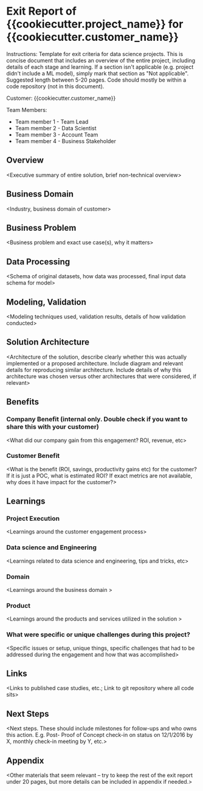 # Exit Report of {{cookiecutter.project_name}} for {{cookiecutter.customer_name}}

Instructions: Template for exit criteria for data science projects. This is concise document that includes an overview of the entire project, including details of each stage and learning. If a section isn't applicable (e.g. project didn't include a ML model), simply mark that section as "Not applicable". Suggested length between 5-20 pages. Code should mostly be within a code repository (not in this document).

Customer: {{cookiecutter.customer_name}}

Team Members:

* Team member 1 - Team Lead
* Team member 2 - Data Scientist
* Team member 3 - Account Team
* Team member 4 - Business Stakeholder

## Overview

<Executive summary of entire solution, brief non-technical overview\>

## Business Domain

<Industry, business domain of customer\>

## Business Problem

<Business problem and exact use case(s), why it matters\>

## Data Processing

<Schema of original datasets, how data was processed, final input data schema for model\>

## Modeling, Validation

<Modeling techniques used, validation results, details of how validation conducted\>

## Solution Architecture

<Architecture of the solution, describe clearly whether this was actually implemented or a proposed architecture. Include diagram and relevant details for reproducing similar architecture. Include details of why this architecture was chosen versus other architectures that were considered, if relevant\>

## Benefits

### Company Benefit (internal only. Double check if you want to share this with your customer)

<What did our company gain from this engagement? ROI, revenue, etc\>

### Customer Benefit

<What is the benefit (ROI, savings, productivity gains etc) for the customer? If it is just a POC, what is estimated ROI? If exact metrics are not available, why does it have impact for the customer?\>

## Learnings

### Project Execution

<Learnings around the customer engagement process\>

### Data science and Engineering

<Learnings related to data science and engineering, tips and tricks, etc\>

### Domain

<Learnings around the business domain \>

### Product

<Learnings around the products and services utilized in the solution \>

### What were specific or unique challenges during this project?

<Specific issues or setup, unique things, specific challenges that had to be addressed during the engagement and how that was accomplished\>

## Links

<Links to published case studies, etc.; Link to git repository where all code sits\>

## Next Steps

<Next steps. These should include milestones for follow-ups and who owns this action. E.g. Post- Proof of Concept check-in on status on 12/1/2016 by X, monthly check-in meeting by Y, etc.\>

## Appendix

<Other materials that seem relevant – try to keep the rest of the exit report under 20 pages, but more details can be included in appendix if needed.\>
